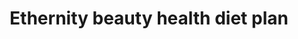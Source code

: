 ---
title: "Ethernity beauty health diet plan"
draft: false 
weight: "2" 

image: "/images/blog/post2.jpg"
blog_date: 2019-03-25T11:00:00+05:30
name: "john stain"
blog_heading: "Ethernity beauty health diet plan"
description: "Lorem ipsum dolor sit amet, consectetur adipisicing elit. Rerum, minima."
button: "Read More"
post_heading: "Track your daily body fitness"

tags: ["fitness"]
categories: ["Fitness" , "Paracyling"]
---